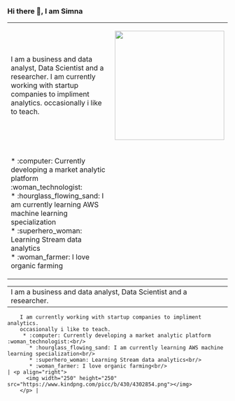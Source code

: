 ### Hi there 👋, I am Simna

<!--
**simnarassak/SimnaRassak** is a ✨ _special_ ✨ repository because its `README.md` (this file) appears on your GitHub profile.


-->

<table board="0">
  <tbody>
    <tr>
      <td align="left">
        <p >
        I am a business and data analyst, Data Scientist and a researcher. 
        I am currently working with startup companies to impliment analytics. 
        occasionally i like to teach. 
        </p>
      </td>
      <td>
        <p align="right">
          <img width="250" height="250" src="https://www.kindpng.com/picc/b/430/4302854.png"></img>
        </p>
      </td>
    </tr>
    <tr>
      <td align="left">
        <p>
           * :computer: Currently developing a market analytic platform :woman_technologist:<br/>
           * :hourglass_flowing_sand: I am currently learning AWS machine learning specialization<br/>
           * :superhero_woman: Learning Stream data analytics<br/>
           * :woman_farmer: I love organic farming<br/>
        </p>
      </td>
    </tr>
  </tbody>
</table>


|        |             |
| ------ | ----------- |
| I am a business and data analyst, Data Scientist and a researcher. 
        I am currently working with startup companies to impliment analytics. 
        occasionally i like to teach.   
         * :computer: Currently developing a market analytic platform :woman_technologist:<br/>
           * :hourglass_flowing_sand: I am currently learning AWS machine learning specialization<br/>
           * :superhero_woman: Learning Stream data analytics<br/>
           * :woman_farmer: I love organic farming<br/>                               | <p align="right">
          <img width="250" height="250" src="https://www.kindpng.com/picc/b/430/4302854.png"></img>
        </p> |
